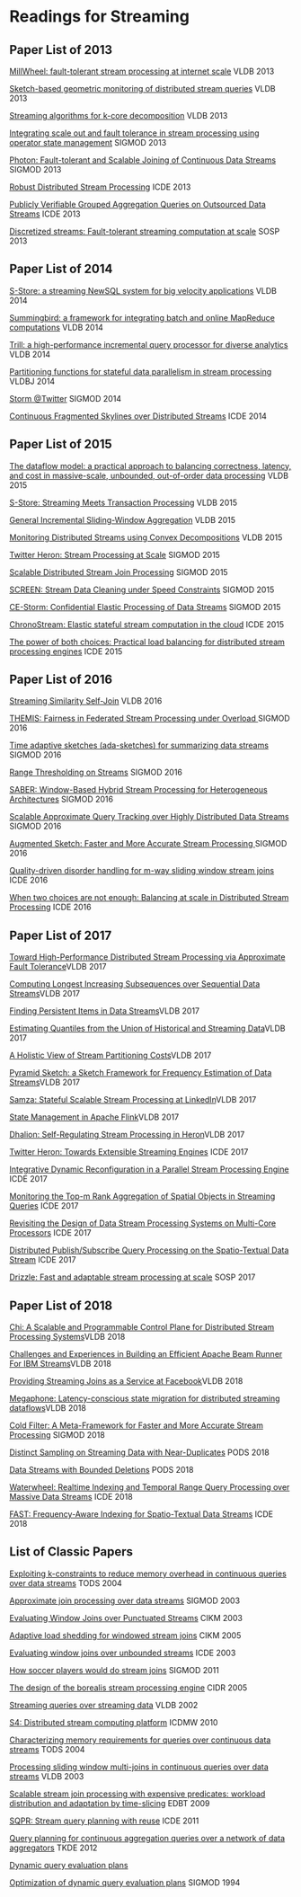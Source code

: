 # Readings for Streaming
## Paper List of 2013
[MillWheel: fault-tolerant stream processing at internet scale](2013/millwheel-vldb2013.pdf) VLDB 2013

[Sketch-based geometric monitoring of distributed stream queries](2013/p937-garofalakis.pdf) VLDB 2013

[Streaming algorithms for k-core decomposition](2013/p433-sariyuce.pdf) VLDB 2013

[Integrating scale out and fault tolerance in stream processing using operator state management](2013/p725-fernandez.pdf) SIGMOD 2013

[Photon: Fault-tolerant and Scalable Joining of Continuous Data Streams](2013/p577-ananthanarayanan.pdf) SIGMOD 2013

[Robust Distributed Stream Processing](2013/06544877.pdf) ICDE 2013

[Publicly Verifiable Grouped Aggregation Queries on Outsourced Data Streams](2013/06544852.pdf) ICDE 2013

[Discretized streams: Fault-tolerant streaming computation at scale](2013/p423-zaharia.pdf) SOSP 2013

## Paper List of 2014
[S-Store: a streaming NewSQL system for big velocity applications](2014/p1633-cetintemel.pdf) VLDB 2014

[Summingbird: a framework for integrating batch and online MapReduce computations](2014/p1441-boykin.pdf) VLDB 2014

[Trill: a high-performance incremental query processor for diverse analytics](2014/p401-chandramouli.pdf) VLDB 2014

[Partitioning functions for stateful data parallelism in stream processing](2014/778_2013_Article_335.pdf) VLDBJ 2014

[Storm @Twitter](2014/ss-storm.pdf) SIGMOD 2014

[Continuous Fragmented Skylines over Distributed Streams](2014/10.1.1.640.2693.pdf) ICDE 2014

## Paper List of 2015
[The dataflow model: a practical approach to balancing correctness, latency, and cost in massive-scale, unbounded, out-of-order data processing](2015/google-dataflow.pdf) VLDB 2015

[S-Store: Streaming Meets Transaction Processing](2015/p2134-meehan) VLDB 2015

[General Incremental Sliding-Window Aggregation](2015/p702-tangwongsan.pdf) VLDB 2015

[Monitoring Distributed Streams using Convex Decompositions](2015/p545-lazerson.pdf) VLDB 2015

[Twitter Heron: Stream Processing at Scale](2015/p239-kulkarni.pdf) SIGMOD 2015

[Scalable Distributed Stream Join Processing](2015/p811-lin.pdf) SIGMOD 2015

[SCREEN: Stream Data Cleaning under Speed Constraints](2015/p827-song.pdf) SIGMOD 2015

[CE-Storm: Confidential Elastic Processing of Data Streams](2015/p859-katsipoulakis.pdf) SIGMOD 2015

[ChronoStream: Elastic stateful stream computation in the cloud](2015/07113328.pdf) ICDE 2015

[The power of both choices: Practical load balancing for distributed stream processing engines](2015/07113279.pdf) ICDE 2015

## Paper List of 2016
[Streaming Similarity Self-Join](2016/p792-defranciscimorales.pdf) VLDB 2016

[THEMIS: Fairness in Federated Stream Processing under Overload ](2016/themis-sigmod2016.pdf) SIGMOD 2016

[Time adaptive sketches (ada-sketches) for summarizing data streams](2016/p1417-shrivastava.pdf) SIGMOD 2016

[Range Thresholding on Streams](2016/p571-qiao.pdf) SIGMOD 2016

[SABER: Window-Based Hybrid Stream Processing for Heterogeneous Architectures](2016/p555-koliousis.pdf) SIGMOD 2016

[Scalable Approximate Query Tracking over Highly Distributed Data Streams](2016/p1497-giatrakos.pdf) SIGMOD 2016

[Augmented Sketch: Faster and More Accurate Stream Processing ](2016/p1449-roy.pdf) SIGMOD 2016

[Quality-driven disorder handling for m-way sliding window stream joins](2016/07498265.pdf) ICDE 2016

[When two choices are not enough: Balancing at scale in Distributed Stream Processing](2016/07498273.pdf) ICDE 2016

## Paper List of 2017
[Toward High-Performance Distributed Stream Processing via Approximate Fault Tolerance](2017/p73-lee.pdf)VLDB 2017

[Computing Longest Increasing Subsequences over Sequential Data Streams](2017/p181-zou.pdf)VLDB 2017

[Finding Persistent Items in Data Streams](2017/p289-dai.pdf)VLDB 2017

[Estimating Quantiles from the Union of Historical and Streaming Data](2017/p433-tirthapura.pdf)VLDB 2017

[A Holistic View of Stream Partitioning Costs](2017/p1286-katsipoulakis.pdf)VLDB 2017

[Pyramid Sketch: a Sketch Framework for Frequency Estimation of Data Streams](2017/p1442-yang.pdf)VLDB 2017

[Samza: Stateful Scalable Stream Processing at LinkedIn](2017/p1634-noghabi.pdf)VLDB 2017

[State Management in Apache Flink](2017/p1718-carbone.pdf)VLDB 2017

[Dhalion: Self-Regulating Stream Processing in Heron](2017/p1825-floratou.pdf)VLDB 2017

[Twitter Heron: Towards Extensible Streaming Engines](2017/07930056.pdf) ICDE 2017

[Integrative Dynamic Reconfiguration in a Parallel Stream Processing Engine](2017/07929977.pdf) ICDE 2017

[Monitoring the Top-m Rank Aggregation of Spatial Objects in Streaming Queries](2017/07930009.pdf) ICDE 2017

[Revisiting the Design of Data Stream Processing Systems on Multi-Core Processors](2017/07930015.pdf) ICDE 2017

[Distributed Publish/Subscribe Query Processing on the Spatio-Textual Data Stream](2017/07930050.pdf) ICDE 2017

[Drizzle: Fast and adaptable stream processing at scale](2017/drizzle-sosp17.pdf) SOSP 2017

## Paper List of 2018
[Chi: A Scalable and Programmable Control Plane for Distributed Stream Processing Systems](2018/p1303-mai.pdf)VLDB 2018

[Challenges and Experiences in Building an Efficient Apache Beam Runner For IBM Streams](2018/p1742-li.pdf)VLDB 2018

[Providing Streaming Joins as a Service at Facebook](2018/p1809-jacques-silva.pdf)VLDB 2018

[Megaphone: Latency-conscious state migration for distributed streaming dataflows](2018/1812.01371.pdf)VLDB 2018

[Cold Filter: A Meta-Framework for Faster and More Accurate Stream Processing](2018/cf-sigmod18.pdf) SIGMOD 2018

[Distinct Sampling on Streaming Data with Near-Duplicates](2018/pods18-robustL0.pdf) PODS 2018

[Data Streams with Bounded Deletions](2018/p341-jayaram.pdf) PODS 2018

[Waterwheel: Realtime Indexing and Temporal Range Query Processing over Massive Data Streams](2018/08509254.pdf) ICDE 2018

[FAST: Frequency-Aware Indexing for Spatio-Textual Data Streams](2018/08509257.pdf) ICDE 2018

## List of Classic Papers
[Exploiting k-constraints to reduce memory overhead in continuous queries over data streams](classic/2002-52.pdf) TODS 2004

[Approximate join processing over data streams](classic/p40-das.pdf) SIGMOD 2003

[Evaluating Window Joins over Punctuated Streams](classic/f202-ding.pdf) CIKM 2003

[Adaptive load shedding for windowed stream joins](classic/git-cercs-05-05.pdf) CIKM 2005

[Evaluating window joins over unbounded streams](classic/kang-window.pdf) ICDE 2003

[How soccer players would do stream joins](classic/soccer-players.pdf) SIGMOD 2011

[The design of the borealis stream processing engine](classic/cidr05.pdf) CIDR 2005

[Streaming queries over streaming data](classic/S07P01.pdf) VLDB 2002

[S4: Distributed stream computing platform](classic/s4.pdf) ICDMW 2010

[Characterizing memory requirements for queries over continuous data streams](classic/2002-29.pdf) TODS 2004

[Processing sliding window multi-joins in continuous queries over data streams](classic/multijoins) VLDB 2003

[Scalable stream join processing with expensive predicates: workload distribution and adaptation by time-slicing](classic/10.1.1.503.6030.pdf) EDBT 2009

[SQPR: Stream query planning with reuse](classic/icde11-sqpr.pdf) ICDE 2011

[Query planning for continuous aggregation queries over a network of data aggregators](classic/Rajeev-tkde.pdf) TKDE 2012

[Dynamic query evaluation plans](classic/092Dynamic.pdf)

[Optimization of dynamic query evaluation plans](classic/p150-cole.pdf) SIGMOD 1994